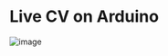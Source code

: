# Live CV on Arduino
 ![image](https://github.com/bbonifacio-at-mudd/Live-CV-on-Arduino-with-AWS-Backend/assets/114462423/76d28254-9cc4-4051-95af-ab892c1134a0)


